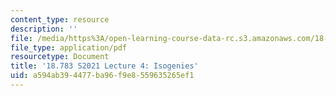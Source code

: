 ```yaml
---
content_type: resource
description: ''
file: /media/https%3A/open-learning-course-data-rc.s3.amazonaws.com/18-783-elliptic-curves-spring-2021/a594ab394477ba96f9e8559635265ef1_MIT18_783S21_notes4.pdf
file_type: application/pdf
resourcetype: Document
title: '18.783 S2021 Lecture 4: Isogenies'
uid: a594ab39-4477-ba96-f9e8-559635265ef1
---
```

